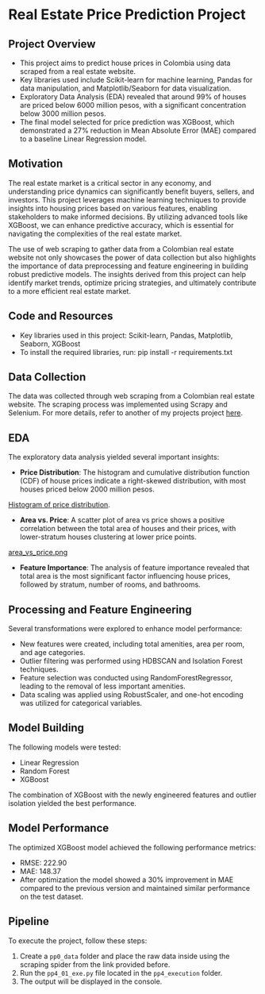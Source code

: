 # Real Estate Price Prediction Project

## Project Overview

- This project aims to predict house prices in Colombia using data scraped from a real estate website.
- Key libraries used include Scikit-learn for machine learning, Pandas for data manipulation, and Matplotlib/Seaborn for data visualization.
- Exploratory Data Analysis (EDA) revealed that around 99% of houses are priced below 6000 million pesos, with a significant concentration below 3000 million pesos.
- The final model selected for price prediction was XGBoost, which demonstrated a 27% reduction in Mean Absolute Error (MAE) compared to a baseline Linear Regression model.

## Motivation

The real estate market is a critical sector in any economy, and understanding price dynamics can significantly benefit buyers, sellers, and investors. This project leverages machine learning techniques to provide insights into housing prices based on various features, enabling stakeholders to make informed decisions. By utilizing advanced tools like XGBoost, we can enhance predictive accuracy, which is essential for navigating the complexities of the real estate market.

The use of web scraping to gather data from a Colombian real estate website not only showcases the power of data collection but also highlights the importance of data preprocessing and feature engineering in building robust predictive models. The insights derived from this project can help identify market trends, optimize pricing strategies, and ultimately contribute to a more efficient real estate market.

## Code and Resources

- Key libraries used in this project: Scikit-learn, Pandas, Matplotlib, Seaborn, XGBoost
- To install the required libraries, run:
  pip install -r requirements.txt

## Data Collection

The data was collected through web scraping from a Colombian real estate website. The scraping process was implemented using Scrapy and Selenium. For more details, refer to another of my projects project [here](https://github.com/JohnQuintero08/house_scraping_web).

## EDA

The exploratory data analysis yielded several important insights:

- **Price Distribution**: The histogram and cumulative distribution function (CDF) of house prices indicate a right-skewed distribution, with most houses priced below 2000 million pesos.

[Histogram of price distribution](files/plots/histogram_price_distribution.png).

- **Area vs. Price**: A scatter plot of area vs price shows a positive correlation between the total area of houses and their prices, with lower-stratum houses clustering at lower price points.

[area_vs_price.png](files/plots/area_vs_price.png)

- **Feature Importance**: The analysis of feature importance revealed that total area is the most significant factor influencing house prices, followed by stratum, number of rooms, and bathrooms.

## Processing and Feature Engineering

Several transformations were explored to enhance model performance:

- New features were created, including total amenities, area per room, and age categories.
- Outlier filtering was performed using HDBSCAN and Isolation Forest techniques.
- Feature selection was conducted using RandomForestRegressor, leading to the removal of less important amenities.
- Data scaling was applied using RobustScaler, and one-hot encoding was utilized for categorical variables.

## Model Building

The following models were tested:

- Linear Regression
- Random Forest
- XGBoost

The combination of XGBoost with the newly engineered features and outlier isolation yielded the best performance.

## Model Performance

The optimized XGBoost model achieved the following performance metrics:

- RMSE: 222.90
- MAE: 148.37
- After optimization the model showed a 30% improvement in MAE compared to the previous version and maintained similar performance on the test dataset.

## Pipeline

To execute the project, follow these steps:

1. Create a `pp0_data` folder and place the raw data inside using the scraping spider from the link provided before.
2. Run the `pp4_01_exe.py` file located in the `pp4_execution` folder.
3. The output will be displayed in the console.
